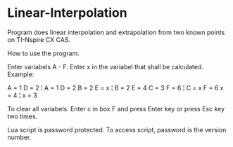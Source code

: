 # Linear-Interpolation
Program does linear interpolation and extrapolation from two known points on TI-Nspire CX CAS.

How to use the program.

Enter variabels A - F. Enter x in the variabel that shall be calculated. Example:

A = 1    D = 2    ¦    A = 1    D = 2
B = 2    E = x    ¦    B = 2    E = 4
C = 3    F = 6    ¦    C = x    F = 6
x = 4             ¦    x = 3

To clear all variabels. Enter c in box F and press Enter key or press Esc key two times.

Lua script is password protected. To access script, password is the version number.
